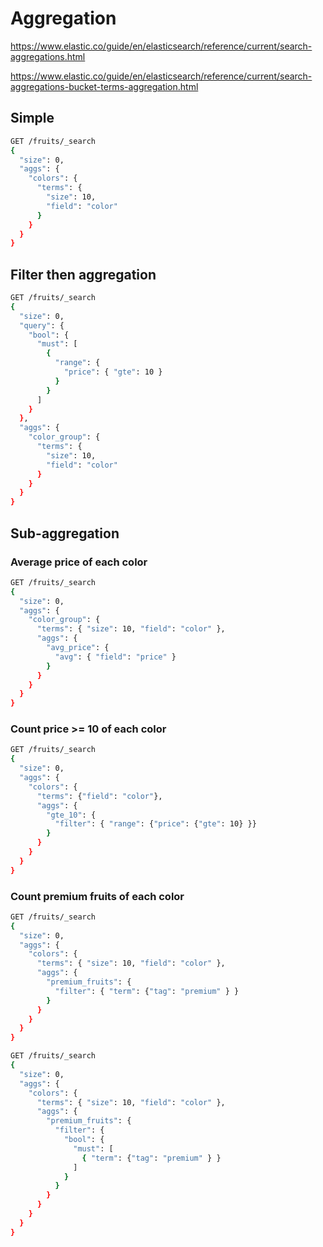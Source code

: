 # Aggregation

https://www.elastic.co/guide/en/elasticsearch/reference/current/search-aggregations.html

https://www.elastic.co/guide/en/elasticsearch/reference/current/search-aggregations-bucket-terms-aggregation.html

## Simple

```sh
GET /fruits/_search
{
  "size": 0,
  "aggs": {
    "colors": {
      "terms": {
        "size": 10,
        "field": "color"
      }
    }
  }
}
```

## Filter then aggregation

```sh
GET /fruits/_search
{
  "size": 0,
  "query": {
    "bool": {
      "must": [
        {
          "range": {
            "price": { "gte": 10 }
          }
        }
      ]
    }
  },
  "aggs": {
    "color_group": {
      "terms": {
        "size": 10,
        "field": "color"
      }
    }
  }
}
```

## Sub-aggregation

### Average price of each color

```sh
GET /fruits/_search
{
  "size": 0,
  "aggs": {
    "color_group": {
      "terms": { "size": 10, "field": "color" },
      "aggs": {
        "avg_price": {
          "avg": { "field": "price" }
        }
      }
    }
  }
}
```

### Count price >= 10 of each color

```sh
GET /fruits/_search
{
  "size": 0,
  "aggs": {
    "colors": {
      "terms": {"field": "color"},
      "aggs": {
        "gte_10": {
          "filter": { "range": {"price": {"gte": 10} }}
        }
      }
    }
  }
}
```

### Count premium fruits of each color

```sh
GET /fruits/_search
{
  "size": 0,
  "aggs": {
    "colors": {
      "terms": { "size": 10, "field": "color" },
      "aggs": {
        "premium_fruits": {
          "filter": { "term": {"tag": "premium" } }
        }
      }
    }
  }
}
```

```sh
GET /fruits/_search
{
  "size": 0,
  "aggs": {
    "colors": {
      "terms": { "size": 10, "field": "color" },
      "aggs": {
        "premium_fruits": {
          "filter": {
            "bool": {
              "must": [
                { "term": {"tag": "premium" } }
              ]
            }
          }
        }
      }
    }
  }
}
```
